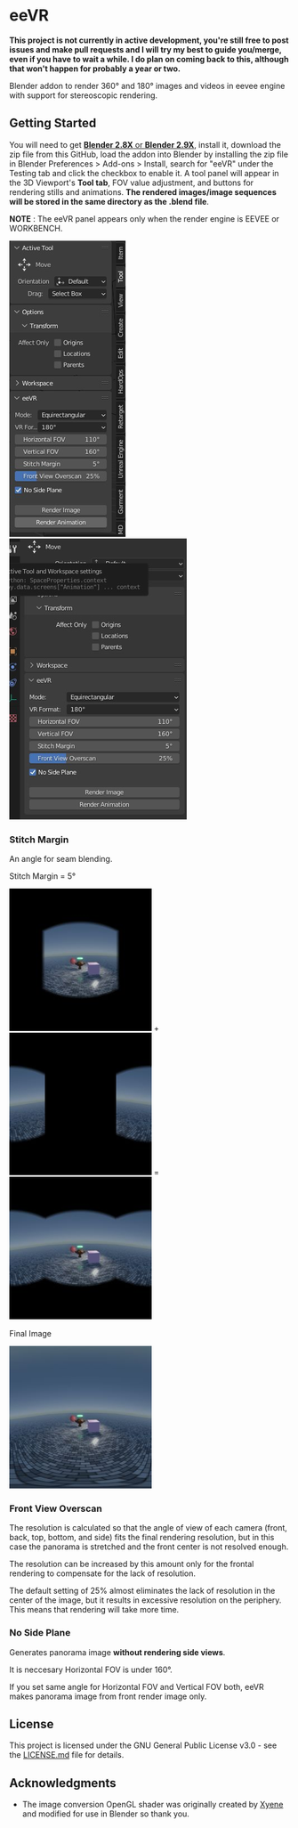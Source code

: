 # eeVR

**This project is not currently in active development, you're still free to post issues and make pull requests and I will try my best to guide you/merge, even if you have to wait a while. I do plan on coming back to this, although that won't happen for probably a year or two.**

Blender addon to render 360° and 180° images and videos in eevee engine with support for stereoscopic rendering.

## Getting Started

You will need to get [**Blender 2.8X** or **Blender 2.9X**](https://www.blender.org), install it, download the zip file from this GitHub, load the addon into Blender by installing the zip file in Blender Preferences > Add-ons > Install, search for "eeVR" under the Testing tab and click the checkbox to enable it. A tool panel will appear in the 3D Viewport's **Tool tab**, FOV value adjustment, and buttons for rendering stills and animations. **The rendered images/image sequences will be stored in the same directory as the .blend file**.

**NOTE** : The eeVR panel appears only when the render engine is EEVEE or WORKBENCH.

![Tool Panel](img/tools-01.jpg "Tool Panel") ![Tool Panel](img/tools-02.jpg "Tool Panel")

### Stitch Margin

An angle for seam blending.

Stitch Margin = 5°

![Front](img/front.jpg "Front") + ![Sides](img/sides.jpg "Sides") = ![Front And Sides](img/frontandsides.jpg "Front And Sides")

Final Image

![Final Image](img/finalimage.jpg "Final Image")

### Front View Overscan

The resolution is calculated so that the angle of view of each camera (front, back, top, bottom, and side) fits the final rendering resolution, but in this case the panorama is stretched and the front center is not resolved enough.

The resolution can be increased by this amount only for the frontal rendering to compensate for the lack of resolution.

The default setting of 25% almost eliminates the lack of resolution in the center of the image, but it results in excessive resolution on the periphery.
This means that rendering will take more time.

### No Side Plane

Generates panorama image **without rendering side views**.

It is neccesary Horizontal FOV is under 160°.

If you set same angle for Horizontal FOV and Vertical FOV both, eeVR makes panorama image from front render image only.

## License

This project is licensed under the GNU General Public License v3.0 - see the [LICENSE.md](LICENSE.md) file for details.

## Acknowledgments

- The image conversion OpenGL shader was originally created by [Xyene](https://github.com/Xyene) and modified for use in Blender so thank you.
